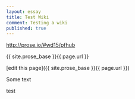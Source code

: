 ```yaml
---
layout: essay
title: Test Wiki
comment: Testing a wiki
published: true
---
```


http://prose.io/#wd15/pfhub

{{ site.prose_base }}{{ page.url }}

[edit this page]({{ site.prose_base }}{{ page.url }})

Some text

test
